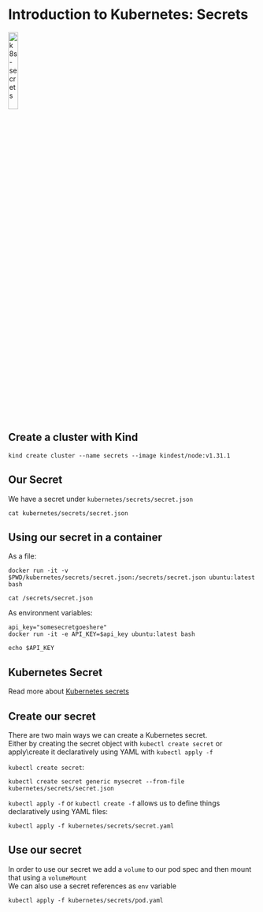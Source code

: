 # Introduction to Kubernetes: Secrets

<a href="https://youtu.be/o36yTfGDmZ0" title="k8s-secrets"><img src="https://i.ytimg.com/vi/o36yTfGDmZ0/hqdefault.jpg" width="20%" alt="k8s-secrets" /></a> 

## Create a cluster with Kind

```
kind create cluster --name secrets --image kindest/node:v1.31.1
```

## Our Secret

We have a secret under `kubernetes/secrets/secret.json`

```
cat kubernetes/secrets/secret.json
```

## Using our secret in a container

As a file:
```
docker run -it -v $PWD/kubernetes/secrets/secret.json:/secrets/secret.json ubuntu:latest bash

cat /secrets/secret.json
```

As environment variables:

```
api_key="somesecretgoeshere"
docker run -it -e API_KEY=$api_key ubuntu:latest bash

echo $API_KEY
```

## Kubernetes Secret

Read more about [Kubernetes secrets](https://kubernetes.io/docs/concepts/configuration/secret/)


## Create our secret

There are two main ways we can create a Kubernetes secret. </br>
Either by creating the secret object with `kubectl create secret` or apply\create it declaratively using YAML with `kubectl apply -f`

`kubectl create secret`:

```
kubectl create secret generic mysecret --from-file kubernetes/secrets/secret.json
```

`kubectl apply -f` or `kubectl create -f` allows us to define things declaratively using YAML files:

```
kubectl apply -f kubernetes/secrets/secret.yaml
```

## Use our secret

In order to use our secret we add a `volume` to our pod spec and then mount that using a `volumeMount` </br>
We can also use a secret references as `env` variable </br>


```
kubectl apply -f kubernetes/secrets/pod.yaml
```



